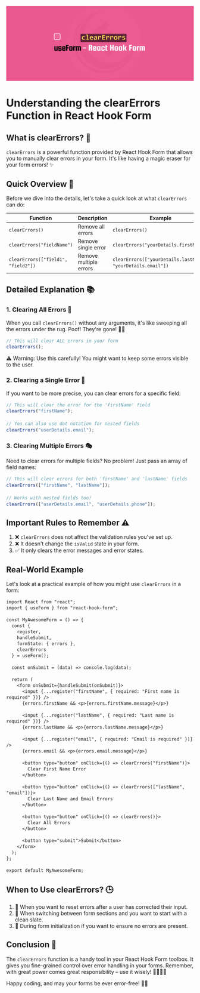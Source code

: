 ![clearErrors](/src/components/useForm/clearErrors/clearErrors.jpg)

# Understanding the clearErrors Function in React Hook Form

## What is clearErrors? 🤔

`clearErrors` is a powerful function provided by React Hook Form that allows you to manually clear errors in your form. It's like having a magic eraser for your form errors! ✨

## Quick Overview 👀

Before we dive into the details, let's take a quick look at what `clearErrors` can do:

| Function                            | Description            | Example                                                      |
| ----------------------------------- | ---------------------- | ------------------------------------------------------------ |
| `clearErrors()`                     | Remove all errors      | `clearErrors()`                                              |
| `clearErrors("fieldName")`          | Remove single error    | `clearErrors("yourDetails.firstName")`                       |
| `clearErrors(["field1", "field2"])` | Remove multiple errors | `clearErrors(["yourDetails.lastName", "yourDetails.email"])` |

## Detailed Explanation 📚

### 1. Clearing All Errors 🧹

When you call `clearErrors()` without any arguments, it's like sweeping all the errors under the rug. Poof! They're gone! 🎩✨

```jsx
// This will clear ALL errors in your form
clearErrors();
```

⚠️ Warning: Use this carefully! You might want to keep some errors visible to the user.

### 2. Clearing a Single Error 🎯

If you want to be more precise, you can clear errors for a specific field:

```jsx
// This will clear the error for the 'firstName' field
clearErrors("firstName");

// You can also use dot notation for nested fields
clearErrors("userDetails.email");
```

### 3. Clearing Multiple Errors 🎭

Need to clear errors for multiple fields? No problem! Just pass an array of field names:

```jsx
// This will clear errors for both 'firstName' and 'lastName' fields
clearErrors(["firstName", "lastName"]);

// Works with nested fields too!
clearErrors(["userDetails.email", "userDetails.phone"]);
```

## Important Rules to Remember ⚠️

1. ❌ `clearErrors` does not affect the validation rules you've set up.
2. ❌ It doesn't change the `isValid` state in your form.
3. ✅ It only clears the error messages and error states.

## Real-World Example

Let's look at a practical example of how you might use `clearErrors` in a form:

```
import React from "react";
import { useForm } from "react-hook-form";

const MyAwesomeForm = () => {
  const {
    register,
    handleSubmit,
    formState: { errors },
    clearErrors
  } = useForm();

  const onSubmit = (data) => console.log(data);

  return (
    <form onSubmit={handleSubmit(onSubmit)}>
      <input {...register("firstName", { required: "First name is required" })} />
      {errors.firstName && <p>{errors.firstName.message}</p>}

      <input {...register("lastName", { required: "Last name is required" })} />
      {errors.lastName && <p>{errors.lastName.message}</p>}

      <input {...register("email", { required: "Email is required" })} />
      {errors.email && <p>{errors.email.message}</p>}

      <button type="button" onClick={() => clearErrors("firstName")}>
        Clear First Name Error
      </button>

      <button type="button" onClick={() => clearErrors(["lastName", "email"])}>
        Clear Last Name and Email Errors
      </button>

      <button type="button" onClick={() => clearErrors()}>
        Clear All Errors
      </button>

      <button type="submit">Submit</button>
    </form>
  );
};

export default MyAwesomeForm;
```

## When to Use clearErrors? 🕒

1. 🔄 When you want to reset errors after a user has corrected their input.
2. 🔀 When switching between form sections and you want to start with a clean slate.
3. 🔧 During form initialization if you want to ensure no errors are present.

## Conclusion 🎉

The `clearErrors` function is a handy tool in your React Hook Form toolbox. It gives you fine-grained control over error handling in your forms. Remember, with great power comes great responsibility – use it wisely! 🦸‍♂️🦸‍♀️

Happy coding, and may your forms be ever error-free! 🚀✨
